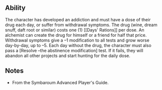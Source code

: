 ## Ability
The character has developed an addiction and must have a dose of their drug each day, or suffer from withdrawal symptoms. The drug (wine, dream snuff, daft root or similar) costs one (1) [[Days' Rations]] per dose. An alchemist can create the drug for himself or a friend for half that price. Withdrawal symptoms give a –1 modification to all tests and grow worse day-by-day, up to –5. Each day without the drug, the character must also pass a \[Resolve –the abstinence modification\] test. If it fails, they will abandon all other projects and start hunting for the daily dose.
## Notes
* From the Symbaroum Advanced Player's Guide.